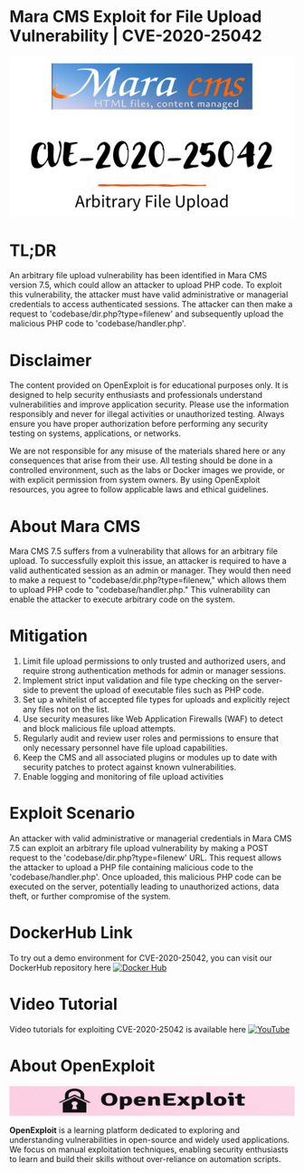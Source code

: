 # Mara CMS Exploit for File Upload Vulnerability | CVE-2020-25042
![CVE-2020-25042](https://raw.githubusercontent.com/pawanjswal/pawanjswal.github.io/master/cve-2020-25042/assets/thumbnail.jpg)

# TL;DR
An arbitrary file upload vulnerability has been identified in Mara CMS version 7.5, which could allow an attacker to upload PHP code. To exploit this vulnerability, the attacker must have valid administrative or managerial credentials to access authenticated sessions. The attacker can then make a request to 'codebase/dir.php?type=filenew' and subsequently upload the malicious PHP code to 'codebase/handler.php'.

# Disclaimer

The content provided on OpenExploit is for educational purposes only. It is designed to help security enthusiasts and professionals understand vulnerabilities and improve application security. Please use the information responsibly and never for illegal activities or unauthorized testing. Always ensure you have proper authorization before performing any security testing on systems, applications, or networks.

We are not responsible for any misuse of the materials shared here or any consequences that arise from their use. All testing should be done in a controlled environment, such as the labs or Docker images we provide, or with explicit permission from system owners. By using OpenExploit resources, you agree to follow applicable laws and ethical guidelines.

# About Mara CMS
Mara CMS 7.5 suffers from a vulnerability that allows for an arbitrary file upload. To successfully exploit this issue, an attacker is required to have a valid authenticated session as an admin or manager. They would then need to make a request to "codebase/dir.php?type=filenew," which allows them to upload PHP code to "codebase/handler.php." This vulnerability can enable the attacker to execute arbitrary code on the system.

# Mitigation
1. Limit file upload permissions to only trusted and authorized users, and require strong authentication methods for admin or manager sessions.
2. Implement strict input validation and file type checking on the server-side to prevent the upload of executable files such as PHP code.
3. Set up a whitelist of accepted file types for uploads and explicitly reject any files not on the list.
4. Use security measures like Web Application Firewalls (WAF) to detect and block malicious file upload attempts.
5. Regularly audit and review user roles and permissions to ensure that only necessary personnel have file upload capabilities.
6. Keep the CMS and all associated plugins or modules up to date with security patches to protect against known vulnerabilities.
7. Enable logging and monitoring of file upload activities

# Exploit Scenario
An attacker with valid administrative or managerial credentials in Mara CMS 7.5 can exploit an arbitrary file upload vulnerability by making a POST request to the 'codebase/dir.php?type=filenew' URL. This request allows the attacker to upload a PHP file containing malicious code to the 'codebase/handler.php'. Once uploaded, this malicious PHP code can be executed on the server, potentially leading to unauthorized actions, data theft, or further compromise of the system.

# DockerHub Link
To try out a demo environment for CVE-2020-25042, you can visit our DockerHub repository here [![Docker Hub](https://img.shields.io/badge/Docker_Hub-2496ED)](https://hub.docker.com/u/pawanjswal)

# Video Tutorial
Video tutorials for exploiting CVE-2020-25042 is available here [![YouTube](https://img.shields.io/badge/YouTube-FF0000)](https://www.youtube.com/@OpenExploit)

# About OpenExploit

![OpenExploit](https://raw.githubusercontent.com/pawanjswal/pawanjswal.github.io/master/assets/logo.png)

**OpenExploit** is a learning platform dedicated to exploring and understanding vulnerabilities in open-source and widely used applications. We focus on manual exploitation techniques, enabling security enthusiasts to learn and build their skills without over-reliance on automation scripts.